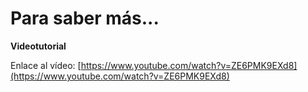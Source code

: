 # Para saber más...

**Videotutorial**

Enlace al vídeo: [https://www.youtube.com/watch?v=ZE6PMK9EXd8](https://www.youtube.com/watch?v=ZE6PMK9EXd8)